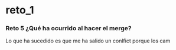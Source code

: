 # reto_1

### Reto 5 ¿Qué ha ocurrido al hacer el merge?

Lo que ha sucedido es que me ha salido un conlfict porque los cam